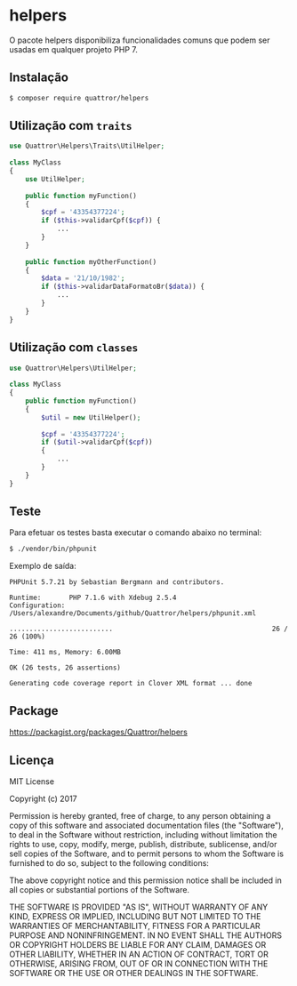 <!-- [![Build Status](https://travis-ci.org/Quattror/helpers.svg?branch=master)](https://travis-ci.org/Quattror/helpers)
[![Coverage Status](https://coveralls.io/repos/github/Quattror/helpers/badge.svg)](https://coveralls.io/github/Quattror/helpers)
[![Total Downloads](https://poser.pugx.org/motamonteiro/helpers/downloads)](https://packagist.org/packages/motamonteiro/helpers)
[![Latest Stable Version](https://poser.pugx.org/motamonteiro/helpers/v/stable)](https://packagist.org/packages/motamonteiro/helpers)
[![License](https://poser.pugx.org/motamonteiro/helpers/license)](https://packagist.org/packages/motamonteiro/helpers) -->

# helpers

O pacote helpers disponibiliza funcionalidades comuns que podem ser usadas em qualquer projeto PHP 7.

## Instalação

```sh
$ composer require quattror/helpers

```

## Utilização com  `traits`

```php
use Quattror\Helpers\Traits\UtilHelper;
 
class MyClass
{
    use UtilHelper;
    
    public function myFunction()
    {
        $cpf = '43354377224';
        if ($this->validarCpf($cpf)) {
            ...
        }
    }
    
    public function myOtherFunction()
    {
        $data = '21/10/1982';
        if ($this->validarDataFormatoBr($data)) {
            ...
        }
    }
}
```

## Utilização com `classes`

```php
use Quattror\Helpers\UtilHelper;
 
class MyClass
{
    public function myFunction()
    {
        $util = new UtilHelper();
        
        $cpf = '43354377224';
        if ($util->validarCpf($cpf))
        {
            ...
        }
    }
}
```

## Teste

Para efetuar os testes basta executar o comando abaixo no terminal:

```sh
$ ./vendor/bin/phpunit
```

Exemplo de saída:

```
PHPUnit 5.7.21 by Sebastian Bergmann and contributors.

Runtime:       PHP 7.1.6 with Xdebug 2.5.4
Configuration: /Users/alexandre/Documents/github/Quattror/helpers/phpunit.xml

..........................                                        26 / 26 (100%)

Time: 411 ms, Memory: 6.00MB

OK (26 tests, 26 assertions)

Generating code coverage report in Clover XML format ... done

```

## Package

https://packagist.org/packages/Quattror/helpers

## Licença

MIT License

Copyright (c) 2017 

Permission is hereby granted, free of charge, to any person obtaining a copy
of this software and associated documentation files (the "Software"), to deal
in the Software without restriction, including without limitation the rights
to use, copy, modify, merge, publish, distribute, sublicense, and/or sell
copies of the Software, and to permit persons to whom the Software is
furnished to do so, subject to the following conditions:

The above copyright notice and this permission notice shall be included in all
copies or substantial portions of the Software.

THE SOFTWARE IS PROVIDED "AS IS", WITHOUT WARRANTY OF ANY KIND, EXPRESS OR
IMPLIED, INCLUDING BUT NOT LIMITED TO THE WARRANTIES OF MERCHANTABILITY,
FITNESS FOR A PARTICULAR PURPOSE AND NONINFRINGEMENT. IN NO EVENT SHALL THE
AUTHORS OR COPYRIGHT HOLDERS BE LIABLE FOR ANY CLAIM, DAMAGES OR OTHER
LIABILITY, WHETHER IN AN ACTION OF CONTRACT, TORT OR OTHERWISE, ARISING FROM,
OUT OF OR IN CONNECTION WITH THE SOFTWARE OR THE USE OR OTHER DEALINGS IN THE
SOFTWARE.
